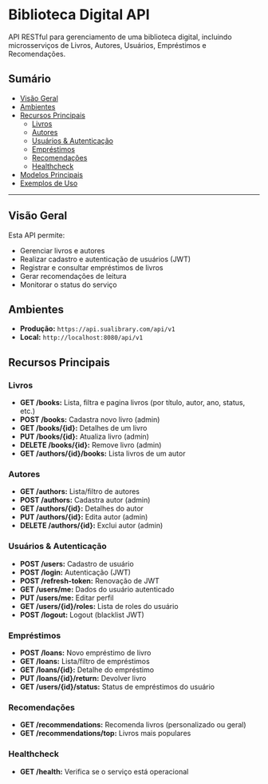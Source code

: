 # Biblioteca Digital API

API RESTful para gerenciamento de uma biblioteca digital, incluindo microsserviços de Livros, Autores, Usuários, Empréstimos e Recomendações.

## Sumário

- [Visão Geral](#visão-geral)
- [Ambientes](#ambientes)
- [Recursos Principais](#recursos-principais)
    - [Livros](#livros)
    - [Autores](#autores)
    - [Usuários & Autenticação](#usuários--autenticação)
    - [Empréstimos](#empréstimos)
    - [Recomendações](#recomendações)
    - [Healthcheck](#healthcheck)
- [Modelos Principais](#modelos-principais)
- [Exemplos de Uso](#exemplos-de-uso)

---

## Visão Geral

Esta API permite:

- Gerenciar livros e autores
- Realizar cadastro e autenticação de usuários (JWT)
- Registrar e consultar empréstimos de livros
- Gerar recomendações de leitura
- Monitorar o status do serviço

## Ambientes

- **Produção:** `https://api.sualibrary.com/api/v1`
- **Local:** `http://localhost:8080/api/v1`

## Recursos Principais

### Livros

- **GET /books:** Lista, filtra e pagina livros (por título, autor, ano, status, etc.)
- **POST /books:** Cadastra novo livro (admin)
- **GET /books/{id}:** Detalhes de um livro
- **PUT /books/{id}:** Atualiza livro (admin)
- **DELETE /books/{id}:** Remove livro (admin)
- **GET /authors/{id}/books:** Lista livros de um autor

### Autores

- **GET /authors:** Lista/filtro de autores
- **POST /authors:** Cadastra autor (admin)
- **GET /authors/{id}:** Detalhes do autor
- **PUT /authors/{id}:** Edita autor (admin)
- **DELETE /authors/{id}:** Exclui autor (admin)

### Usuários & Autenticação

- **POST /users:** Cadastro de usuário
- **POST /login:** Autenticação (JWT)
- **POST /refresh-token:** Renovação de JWT
- **GET /users/me:** Dados do usuário autenticado
- **PUT /users/me:** Editar perfil
- **GET /users/{id}/roles:** Lista de roles do usuário
- **POST /logout:** Logout (blacklist JWT)

### Empréstimos

- **POST /loans:** Novo empréstimo de livro
- **GET /loans:** Lista/filtro de empréstimos
- **GET /loans/{id}:** Detalhe do empréstimo
- **PUT /loans/{id}/return:** Devolver livro
- **GET /users/{id}/status:** Status de empréstimos do usuário

### Recomendações

- **GET /recommendations:** Recomenda livros (personalizado ou geral)
- **GET /recommendations/top:** Livros mais populares

### Healthcheck

- **GET /health:** Verifica se o serviço está operacional